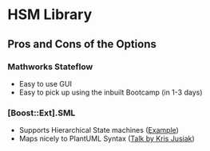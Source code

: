 # HSM Library

## Pros and Cons of the Options 

### Mathworks Stateflow
- Easy to use GUI
- Easy to pick up using the inbuilt Bootcamp (in 1-3 days)

### [Boost::Ext].SML
- Supports Hierarchical State machines ([Example](https://boost-ext.github.io/sml/examples.html#composite))
- Maps nicely to PlantUML Syntax ([Talk by Kris Jusiak](https://www.youtube.com/watch?v=MskKTIdW45c&t=1273s))
